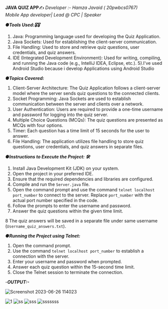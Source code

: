 **JAVA QUIZ APP**✍
_Developer :- Hamza Javaid ( 20pwbcs0767)_  
_Mobile App developer| Lead @ CPC  | Speaker_


      
**_●Tools Used:🎖🎖_**    

1. Java: Programming language used for developing the Quiz
Application.
2. Java Sockets: Used for establishing the client-server
communication.
3. File Handling: Used to store and retrieve quiz questions,
user credentials, and quiz answers.
4. IDE (Integrated Development Environment): Used for writing,
compiling, and running the Java code (e.g., IntelliJ IDEA,
Eclipse, etc.).
5).I've used Android Studio because i develop Applications
using Android Studio



**_●Topics Covered:_**  

1. Client-Server Architecture: The Quiz Application follows a client-server model where the server sends quiz questions to
the connected clients.
2. Socket Programming: Java Sockets are used to establish communication between the server and clients over a
network.
3. User Authentication: Users are required to provide a one-time username and password for logging into the quiz
server.
4. Multiple Choice Questions (MCQs): The quiz questions are presented as MCQs with four options.
5. Timer: Each question has a time limit of 15 seconds for the
user to answer.
6. File Handling: The application utilizes file handling to store quiz questions, user credentials, and quiz answers in separate
files.

  
 
_**●Instructions to Execute the Project: 🛠**_

1. Install Java Development Kit (JDK) on your system.
2. Open the project in your preferred IDE.
3. Ensure that the required dependencies and libraries are
configured.
4. Compile and run the `Server.java` file.
5. Open the command prompt and use the command `telnet
localhost port_number` to connect to the server. Replace
`port_number` with the actual port number specified in the
code.
6. Follow the prompts to enter the username and password.
7. Answer the quiz questions within the given time limit.

8 The quiz answers will be saved in a separate file under same username
(`Username_quiz_answers.txt`).

_**●Running the Project using Telnet:**_  

1. Open the command prompt.
2. Use the command `telnet localhost port_number` to
establish a connection with the server.
3. Enter your username and password when prompted.
4. Answer each quiz question within the 15-second time limit.
5. Close the Telnet session to terminate the connection.

   

-_**OUTPUT:-**_    

![Screenshot 2023-06-26 114023](https://github.com/HamzaaJavaid/Java-Quiz-App/assets/115164085/6de87752-39c9-49e1-b271-7cb74c015770)

![1](https://github.com/HamzaaJavaid/Java-Quiz-App/assets/115164085/98190d0e-e491-466c-9d1b-1eeff69c3e3d)
![ss](https://github.com/HamzaaJavaid/Java-Quiz-App/assets/115164085/3dad32fe-84d8-4958-bfed-fc2fcf8e2dab)
![sss](https://github.com/HamzaaJavaid/Java-Quiz-App/assets/115164085/ec981672-d95f-4692-8fab-278ac5474c4a)
![sssssss](https://github.com/HamzaaJavaid/Java-Quiz-App/assets/115164085/6dc7504b-7b92-496c-830a-531a0069d2ef)


